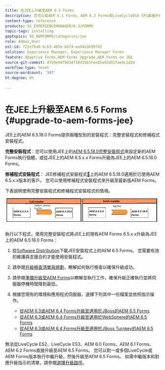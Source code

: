 ```yaml
---
title: 在JEE上升級至AEM 6.5 Forms
description: 您可以從AEM 6.1 Forms、AEM 6.2 Forms和LiveCycleES4 SP1直接升級至AEM 6.3 Forms。
content-type: reference
products: SG_EXPERIENCEMANAGER/6.3/FORMS
topic-tags: installing
geptopics: SG_AEMFORMS/categories/jee
role: Admin,User
exl-id: 722e75a0-bcb3-465e-bb74-ea94a3b99fd3
solution: Experience Manager, Experience Manager Forms
feature: Adaptive Forms,AEM Forms Upgrade,AEM Forms on JEE
source-git-commit: d7b9e947503df58435b3fee85a92d51fae8c1d2d
workflow-type: tm+mt
source-wordcount: '347'
ht-degree: 0%

---
```


# 在JEE上升級至AEM 6.5 Forms {#upgrade-to-aem-forms-jee}

JEE上的AEM 6.5.18.0 Forms提供兩種型別的安裝程式：完整安裝程式和修補程式安裝程式。

**完整安裝程式**：您可以使用JEE上的[AEM 6.5.18.0完整安裝程式](https://experienceleague.adobe.com/docs/experience-manager-release-information/aem-release-updates/forms-updates/aem-forms-releases.html?lang=zh-Hant)來設定新的AEM Forms執行個體，或從JEE上的AEM 6.5.x.x Forms升級為JEE上的AEM 6.5.18.0 Forms。

**修補程式安裝程式**： JEE修補程式安裝程式[&#128279;](https://experienceleague.adobe.com/docs/experience-manager-release-information/aem-release-updates/forms-updates/aem-forms-releases.html?lang=zh-Hant)上的AEM 6.5.18.0適用於已使用AEM 6.5.x.x版本的客戶。 您可以使用修補程式安裝程式來升級至最新版AEM Forms。

下表說明使用完整安裝程式和修補程式安裝程式的情境。

![完整和修補程式安裝程式案例](assets/full-and-patch-installer.png)

執行以下程式，使用完整安裝程式將JEE上的現有AEM Forms 6.5.x.x升級為JEE上的AEM 6.5.18.0 Forms：

1. 從[Software Distribution](https://experience.adobe.com/#/downloads/content/software-distribution/en/aem.html)下載JEE安裝程式上的AEM 6.5 Forms。 您需要有效的維護與支援合約才能使用安裝程式。
1. 請參閱[升級檢查清單與規劃](https://www.adobe.com/go/learn_aemforms_upgrade_checklist_65_tw)，瞭解如何執行檢查以確保升級成功。
1. 請參閱[準備升級至AEM Forms](https://www.adobe.com/go/learn_aemforms_prepareupgrade_65_tw)以瞭解並執行工作，確保升級正確執行並將伺服器停機時間降到最低。
1. 根據您現有的環境和應用程式伺服器，選擇下列其中一份檔案並依照指示操作。

   * [從AEM 6.3或AEM 6.4 Forms升級至適用於JBoss的AEM 6.5 Forms](https://www.adobe.com/go/learn_aemforms_upgradeJBoss_65_tw)
   * [從AEM 6.3或AEM 6.4 Forms升級至適用於WebSphere的AEM 6.5 Forms](https://www.adobe.com/go/learn_aemforms_upgradeWebSphere_65_tw)
   * [從AEM 6.3或AEM 6.4 Forms升級至適用於JBoss Turnkey的AEM 6.5 Forms](https://www.adobe.com/go/learn_aemforms_upgradeTurnkey_65_tw)

無法從LiveCycle ES2、LiveCycle ES3、AEM 6.0 Forms、AEM 6.1 Forms、AEM 6.2 Forms直接升級至AEM 6.5 Forms。 您可以對一或多個LiveCycle或AEM Forms版本執行中繼升級，然後升級至AEM 6.5 Forms。 如需中繼版本和對應升級指示的清單，請參閱[選擇升級路徑](upgrade.md)。

